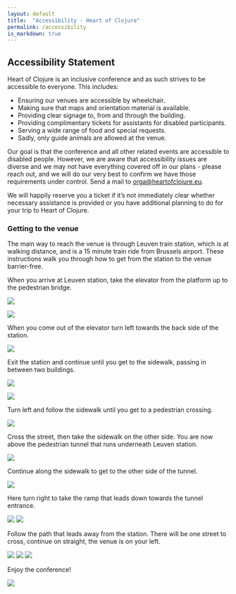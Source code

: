 ```yaml
---
layout: default
title:  "Accessibility - Heart of Clojure"
permalink: /accessibility
is_markdown: true
---
```


## Accessibility Statement

Heart of Clojure is an inclusive conference and as such strives to be accessible to everyone. This includes:

- Ensuring our venues are accessible by wheelchair.
- Making sure that maps and orientation material is available.
- Providing clear signage to, from and through the building.
- Providing complimentary tickets for assistants for disabled participants.
- Serving a wide range of food and special requests.
- Sadly, only guide animals are allowed at the venue.

Our goal is that the conference and all other related events are accessible to
disabled people. However, we are aware that accessibility issues are diverse and
we may not have everything covered off in our plans - please reach out, and we
will do our very best to confirm we have those requirements under control. Send
a mail to [orga@heartofclojure.eu](mailto:orga@heartofclojure.eu).

We will happily reserve you a ticket if it’s not immediately clear whether
necessary assistance is provided or you have additional planning to do for your
trip to Heart of Clojure.

### Getting to the venue

The main way to reach the venue is through Leuven train station, which is at
walking distance, and is a 15 minute train ride from Brussels airport. These
instructions walk you through how to get from the station to the venue
barrier-free.

When you arrive at Leuven station, take the elevator from the platform up to the
pedestrian bridge.

![](img/accessibility/via_footbridge/step_00.jpg)
<!-- ![](img/accessibility/via_footbridge/step_01.jpg) -->
![](img/accessibility/via_footbridge/step_02.jpg)

When you come out of the elevator turn left towards the back side of the station.

![](img/accessibility/via_footbridge/step_03.jpg)
<!-- ![](img/accessibility/via_footbridge/step_04.jpg) -->
<!-- ![](img/accessibility/via_footbridge/step_05.jpg) -->

Exit the station and continue until you get to the sidewalk, passing in between two buildings.

![](img/accessibility/via_footbridge/step_06.jpg)
<!-- ![](img/accessibility/via_footbridge/step_07.jpg) -->
<!-- ![](img/accessibility/via_footbridge/step_08.jpg) -->
<!-- ![](img/accessibility/via_footbridge/step_09.jpg) -->

![](img/accessibility/via_footbridge/step_10.jpg)

Turn left and follow the sidewalk until you get to a pedestrian crossing.

![](img/accessibility/via_footbridge/step_11.jpg)

Cross the street, then take the sidewalk on the other side. You are now above
the pedestrian tunnel that runs underneath Leuven station.

![](img/accessibility/via_footbridge/step_12.jpg)

Continue along the sidewalk to get to the other side of the tunnel.

![](img/accessibility/via_footbridge/step_13.jpg)

Here turn right to take the ramp that leads down towards the tunnel entrance.

![](img/accessibility/via_footbridge/step_14.jpg)
![](img/accessibility/via_footbridge/step_15.jpg)

Follow the path that leads away from the station. There will be one street to cross, continue on straight, the venue is on your left.

![](img/accessibility/via_footbridge/step_16.jpg)
![](img/accessibility/via_footbridge/step_17.jpg)
![](img/accessibility/via_footbridge/step_18.jpg)

Enjoy the conference!

![](img/hal5/hal5-terrace.jpg)

